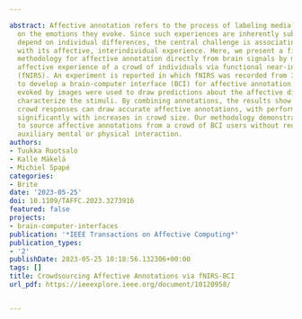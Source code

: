 ---
abstract: Affective annotation refers to the process of labeling media content based
  on the emotions they evoke. Since such experiences are inherently subjective and
  depend on individual differences, the central challenge is associating digital content
  with its affective, interindividual experience. Here, we present a first-of-its-kind
  methodology for affective annotation directly from brain signals by monitoring the
  affective experience of a crowd of individuals via functional near-infrared spectroscopy
  (fNIRS). An experiment is reported in which fNIRS was recorded from 31 participants
  to develop a brain-computer interface (BCI) for affective annotation. Brain signals
  evoked by images were used to draw predictions about the affective dimensions that
  characterize the stimuli. By combining annotations, the results show that monitoring
  crowd responses can draw accurate affective annotations, with performance improving
  significantly with increases in crowd size. Our methodology demonstrates a proof-of-concept
  to source affective annotations from a crowd of BCI users without requiring any
  auxiliary mental or physical interaction.
authors:
- Tuukka Ruotsalo
- Kalle Mäkelä
- Michiel Spapé
categories:
- Brite
date: '2023-05-25'
doi: 10.1109/TAFFC.2023.3273916
featured: false
projects:
- brain-computer-interfaces
publication: '*IEEE Transactions on Affective Computing*'
publication_types:
- '2'
publishDate: 2023-05-25 10:18:56.132306+00:00
tags: []
title: Crowdsourcing Affective Annotations via fNIRS-BCI
url_pdf: https://ieeexplore.ieee.org/document/10120958/

---
